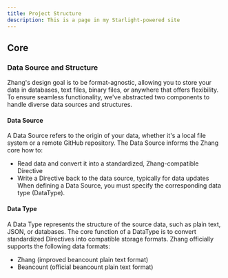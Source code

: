 ```yaml
---
title: Project Structure
description: This is a page in my Starlight-powered site
---
```


## Core

### Data Source and Structure

Zhang's design goal is to be format-agnostic, allowing you to store your data in databases, text files, binary files, or
anywhere that offers flexibility.
To ensure seamless functionality, we've abstracted two components to handle diverse data sources and structures.

#### Data Source

A Data Source refers to the origin of your data, whether it's a local file system or a remote GitHub repository. The
Data Source informs the Zhang core how to:

* Read data and convert it into a standardized, Zhang-compatible Directive
* Write a Directive back to the data source, typically for data updates
  When defining a Data Source, you must specify the corresponding data type (DataType).

#### Data Type

A Data Type represents the structure of the source data, such as plain text, JSON, or databases. The core function of a
DataType is to convert standardized Directives into compatible storage formats. Zhang officially supports the following
data formats:

* Zhang (improved beancount plain text format)
* Beancount (official beancount plain text format)